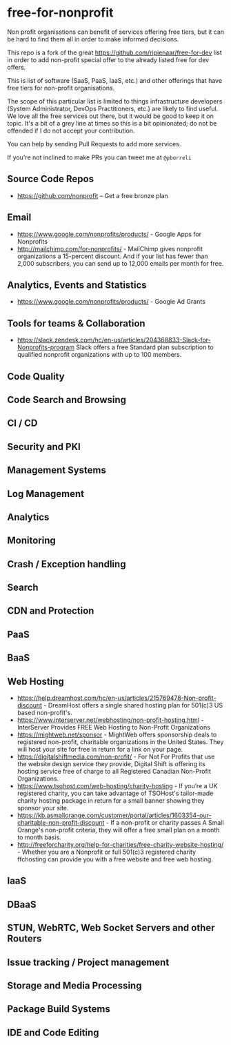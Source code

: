 # free-for-nonprofit
Non profit organisations can benefit of services offering free tiers, but it can be hard to find them all in order to make informed decisions.

This repo is a fork of the great https://github.com/ripienaar/free-for-dev list in order to add non-profit special offer to the already listed free for dev offers.

This is list of software (SaaS, PaaS, IaaS, etc.) and other offerings that have free tiers for non-profit organisations.

The scope of this particular list is limited to things infrastructure developers (System Administrator, DevOps Practitioners, etc.) are likely to find useful. We love all the free services out there, but it would be good to keep it on topic.  It's a bit of a grey line at times so this is a bit opinionated; do not be offended if I do not accept your contribution.

You can help by sending Pull Requests to add more services.

If you're not inclined to make PRs you can tweet me at ```@pborreli```


## Source Code Repos

  * https://github.com/nonprofit – Get a free bronze plan

## Email

  * https://www.google.com/nonprofits/products/ - Google Apps for Nonprofits
  * http://mailchimp.com/for-nonprofits/ - MailChimp gives nonprofit organizations a 15-percent discount. And if your list has fewer than 2,000 subscribers, you can send up to 12,000 emails per month for free.

## Analytics, Events and  Statistics

 * https://www.google.com/nonprofits/products/ - Google Ad Grants
 
## Tools for teams & Collaboration

 * https://slack.zendesk.com/hc/en-us/articles/204368833-Slack-for-Nonprofits-program Slack offers a free Standard plan subscription to qualified nonprofit organizations with up to 100 members.

## Code Quality

## Code Search and Browsing

## CI / CD

## Security and PKI

## Management Systems

## Log Management

## Analytics

## Monitoring

## Crash / Exception handling

## Search

## CDN and Protection

## PaaS

## BaaS

## Web Hosting
 * https://help.dreamhost.com/hc/en-us/articles/215769478-Non-profit-discount - DreamHost offers a single shared hosting plan for 501(c)3 US based non-profit's.
 * https://www.interserver.net/webhosting/non-profit-hosting.html - InterServer Provides FREE Web Hosting to Non-Profit Organizations
 * https://mightweb.net/sponsor - MightWeb offers sponsorship deals to registered non-profit, charitable organizations in the United States. They will host your site for free in return for a link on your page.
 * https://digitalshiftmedia.com/non-profit/ - For Not For Profits that use the website design service they provide, Digital Shift is offering its hosting service free of charge to all Registered Canadian Non-Profit Organizations.
 * https://www.tsohost.com/web-hosting/charity-hosting - If you’re a UK registered charity, you can take advantage of TSOHost's tailor-made charity hosting package in return for a small banner showing they sponsor your site.
 * https://kb.asmallorange.com/customer/portal/articles/1603354-our-charitable-non-profit-discount - If a non-profit or charity passes A Small Orange's non-profit criteria, they will offer a free small plan on a month to month basis.
 * http://freeforcharity.org/help-for-charities/free-charity-website-hosting/ - Whether you are a Nonprofit or full 501(c)3 registered charity ffchosting can provide you with a free website and free web hosting.

## IaaS

## DBaaS

## STUN, WebRTC, Web Socket Servers and other Routers

## Issue tracking / Project management

## Storage and Media Processing

## Package Build Systems

## IDE and Code Editing

